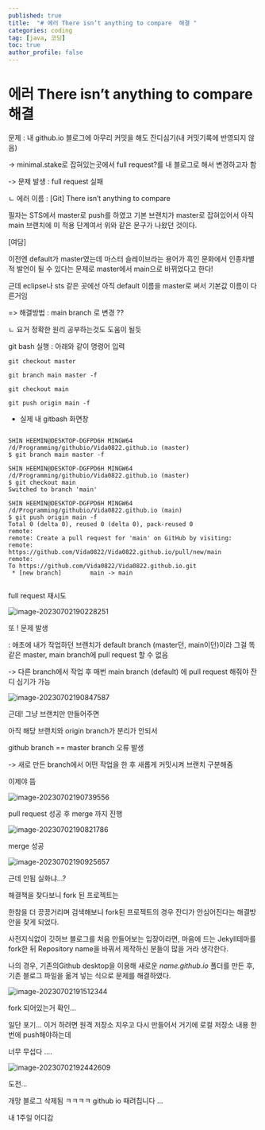```yaml
---
published: true
title:  "# 에러 There isn’t anything to compare  해결 "
categories: coding
tag: [java, 코딩] 
toc: true
author_profile: false 
---
```

# 에러 There isn’t anything to compare  해결 

 

문제 : 내 github.io 블로그에 아무리 커밋을 해도 잔디심기(내 커밋기록에 반영되지 않음)

-> minimal.stake로 잡혀있는곳에서 full request?를 내 블로그로 해서 변경하고자 함 

-> 문제 발생 : full request 실패 

 ㄴ  에러 이름 : [Git] There isn’t anything to compare



필자는 STS에서 master로 push를 하였고 기본 브랜치가 master로 잡혀있어서 아직 main 브랜치에 미 적용 단계여서 위와 같은 문구가 나왔던 것이다.

[여담]

이전엔 default가 master였는데 마스터 슬레이브라는 용어가 흑인 문화에서 인종차별적 발언이 될 수 있다는 문제로 master에서 main으로 바뀌었다고 한다!

근데 eclipse나 sts 같은 곳에선 아직 default 이름을 master로 써서 기본값 이름이 다른거임 



=> 해결방법 : main branch 로 변경 ??



ㄴ 요거 정확한 원리 공부하는것도 도움이 될듯 



git bash 실행  : 아래와 같이 명령어 입력 

```git
git checkout master

git branch main master -f

git checkout main

git push origin main -f
```





* 실제 내 gitbash 화면창 

```git

SHIN HEEMIN@DESKTOP-DGFPD6H MINGW64 /d/Programming/githubio/Vida0822.github.io (master)
$ git branch main master -f

SHIN HEEMIN@DESKTOP-DGFPD6H MINGW64 /d/Programming/githubio/Vida0822.github.io (master)
$ git checkout main
Switched to branch 'main'

SHIN HEEMIN@DESKTOP-DGFPD6H MINGW64 /d/Programming/githubio/Vida0822.github.io (main)
$ git push origin main -f
Total 0 (delta 0), reused 0 (delta 0), pack-reused 0
remote:
remote: Create a pull request for 'main' on GitHub by visiting:
remote:      https://github.com/Vida0822/Vida0822.github.io/pull/new/main
remote:
To https://github.com/Vida0822/Vida0822.github.io.git
 * [new branch]        main -> main


```





full request 재시도 

![image-20230702190228251](D:\Programming\githubio\Vida0822.github.io\images\2023-07-02-mastermainbranch\image-20230702190228251.png)

또 ! 문제 발생 

: 애초에 내가 작업하던 브랜치가 default branch (master던, main이던)이라 그걸 똑같은 master, main branch에 pull request 할 수 없음 

-> 다른 branch에서 작업 후 매번 main branch (default) 에 pull request 해줘야 잔디 심기가 가능

![image-20230702190847587](D:\Programming\githubio\Vida0822.github.io\images\2023-07-02-mastermainbranch\image-20230702190847587.png)





근데! 그냥 브랜치만 만들어주면 

아직 해당 브랜치와 origin branch가 분리가 안되서 

github branch == master branch 오류 발생 

-> 새로 만든 branch에서 어떤 작업을 한 후 새롭게 커밋시켜 브랜치 구분해줌 



이제야 뜸 

![image-20230702190739556](D:\Programming\githubio\Vida0822.github.io\images\2023-07-02-mastermainbranch\image-20230702190739556.png)





pull request 성공 후 merge 까지 진행 

![image-20230702190821786](D:\Programming\githubio\Vida0822.github.io\images\2023-07-02-mastermainbranch\image-20230702190821786.png)





merge 성공 

![image-20230702190925657](D:\Programming\githubio\Vida0822.github.io\images\2023-07-02-mastermainbranch\image-20230702190925657.png)



근데 안됨 실화냐...?

해결책을 찾다보니 fork 된 프로젝트는 

한참을 더 끙끙거리며 검색해보니 fork된 프로젝트의 경우 잔디가 안심어진다는 해결방안을 찾게 되었다.

사전지식없이 깃허브 블로그를 처음 만들어보는 입장이라면, 마음에 드는 Jekyll테마를 fork한 뒤 Repository name을 바꿔서 제작하신 분들이 많을 거라 생각한다.

나의 경우, 기존의Github desktop을 이용해 새로운 *name.github.io* 폴더를 만든 후, 기존 블로그 파일을 옮겨 넣는 식으로 문제를 해결하였다.



![image-20230702191512344](D:\Programming\githubio\Vida0822.github.io\images\2023-07-02-mastermainbranch\image-20230702191512344.png)

fork 되어있는거 확인...



일단 포기... 이거 하려면 원격 저장소 지우고 다시 만들어서 거기에 로컬 저장소 내용 한번에 push해야하는데 

너무 무섭다 .... 

![image-20230702192442609](D:\Programming\githubio\Vida0822.github.io\images\2023-07-02-mastermainbranch\image-20230702192442609.png)

도전...



개망 블로그 삭제됨 ㅋㅋㅋㅋ github io 때려칩니다 ...

내 1주일 어디감 